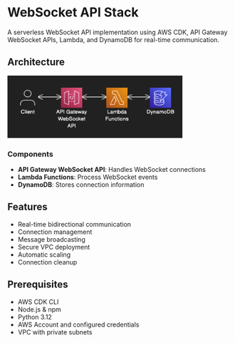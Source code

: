 # WebSocket API Stack

A serverless WebSocket API implementation using AWS CDK, API Gateway WebSocket APIs, Lambda, and DynamoDB for real-time communication.

## Architecture

![Architecture Diagram](./websocket-api-arch.png)

### Components

- **API Gateway WebSocket API**: Handles WebSocket connections
- **Lambda Functions**: Process WebSocket events
- **DynamoDB**: Stores connection information

## Features

- Real-time bidirectional communication
- Connection management
- Message broadcasting
- Secure VPC deployment
- Automatic scaling
- Connection cleanup

## Prerequisites

- AWS CDK CLI
- Node.js & npm
- Python 3.12
- AWS Account and configured credentials
- VPC with private subnets
